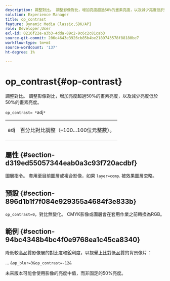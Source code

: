 ```yaml
---
description: 調整對比。 調整影像對比，增加亮度超過50%的畫素亮度，以及減少亮度低於50%的畫素亮度。
solution: Experience Manager
title: op_contrast
feature: Dynamic Media Classic,SDK/API
role: Developer,User
exl-id: 0216f22e-a3b3-4dda-89c2-9c6c2c81cab3
source-git-commit: 206e4643e3926cb85b4be2189743578f88180be7
workflow-type: tm+mt
source-wordcount: '137'
ht-degree: 1%

---
```


# op_contrast{#op-contrast}

調整對比。 調整影像對比，增加亮度超過50%的畫素亮度，以及減少亮度低於50%的畫素亮度。

`op_contrast= *`adj`*`

<table id="simpletable_8246802C74424A68A7A2EA5B50A89D42"> 
 <tr class="strow"> 
  <td class="stentry"> <p><span class="varname"> adj</span> </p> </td> 
  <td class="stentry"> <p>百分比對比調整（–100...100位元整數）。 </p></td> 
 </tr> 
</table>

## 屬性 {#section-d319ed55057344eab0a3c93f720acdbf}

圖層指令。 套用至目前圖層或複合影像，如果 `layer=comp`. 被效果圖層忽略。

## 預設 {#section-896d1b1f7f084e929355a4684f3e833b}

`op_contrast=0`，對比無變化。 CMYK影像或圖層會在套用作業之前轉換為RGB。

## 範例 {#section-94bc4348b4bc4f0e9768ea1c45ca8340}

降低較高品質影像層的對比度和銳利度，以視覺上比對低品質的背景像片：

… `&op_blur=3&op_contrast=-12&`

未來版本可能會使用影像的亮度中值，而非固定的50%亮度。
